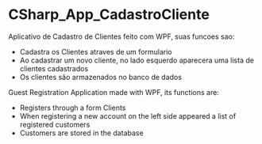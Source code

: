 # CSharp_App_CadastroCliente
Aplicativo de Cadastro de Clientes feito com WPF, suas funcoes sao:

- Cadastra os Clientes atraves de um formulario
- Ao cadastrar um novo cliente, no lado esquerdo aparecera uma lista de
clientes cadastrados
- Os clientes são armazenados no banco de dados

Guest Registration Application made with WPF, its functions are:

- Registers through a form Clients
- When registering a new account on the left side appeared a list of
registered customers
- Customers are stored in the database
